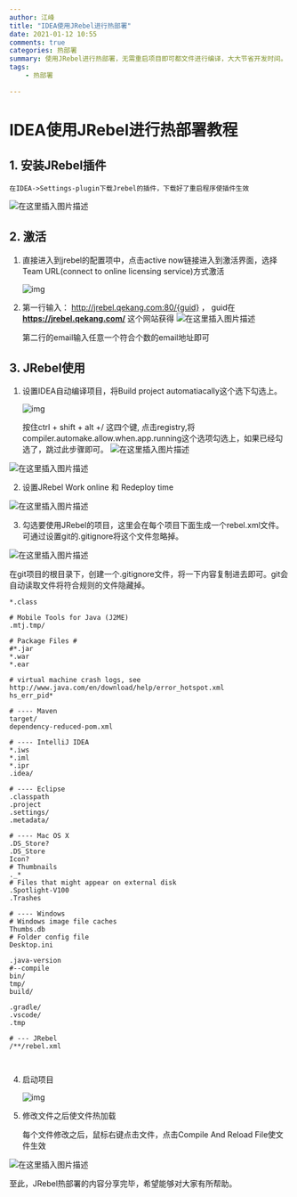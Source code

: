 ```yaml
---
author: 江峰
title: "IDEA使用JRebel进行热部署"
date: 2021-01-12 10:55
comments: true
categories: 热部署
summary: 使用JRebel进行热部署，无需重启项目即可都文件进行编译，大大节省开发时间。
tags: 
	- 热部署

---
```




# IDEA使用JRebel进行热部署教程

## 1. **安装JRebel插件**

	在IDEA->Settings-plugin下载Jrebel的插件，下载好了重启程序使插件生效

![在这里插入图片描述](https://img-blog.csdnimg.cn/20210112115750158.png?x-oss-process=image/watermark,type_ZmFuZ3poZW5naGVpdGk,shadow_10,text_aHR0cHM6Ly9ibG9nLmNzZG4ubmV0L3FxXzQxNzI2ODk2,size_16,color_FFFFFF,t_70#pic_center)


## 2. 激活

1. 直接进入到jrebel的配置项中，点击active now链接进入到激活界面，选择Team URL(connect to online licensing service)方式激活

   ![img](https://img-blog.csdnimg.cn/20191127182857244.png?x-oss-process=image/watermark,type_ZmFuZ3poZW5naGVpdGk,shadow_10,text_aHR0cHM6Ly9ibG9nLmNzZG4ubmV0L3FpZXJrYW5n,size_16,color_FFFFFF,t_70)

2. 第一行输入： http://jrebel.qekang.com:80/{guid}  ， guid在**https://jrebel.qekang.com/** 这个网站获得
![在这里插入图片描述](https://img-blog.csdnimg.cn/202101121158311.png?x-oss-process=image/watermark,type_ZmFuZ3poZW5naGVpdGk,shadow_10,text_aHR0cHM6Ly9ibG9nLmNzZG4ubmV0L3FxXzQxNzI2ODk2,size_16,color_FFFFFF,t_70#pic_center)


   第二行的email输入任意一个符合个数的email地址即可

## 3. **JRebel使用**

1. 设置IDEA自动编译项目，将Build project automatiacally这个选下勾选上。

   ![img](https://img-blog.csdnimg.cn/img_convert/41635ebc0a734df2fdbb49908763ecd4.png)

      按住ctrl + shift + alt +/  这四个键,      点击registry,将compiler.automake.allow.when.app.running这个选项勾选上，如果已经勾选了，跳过此步骤即可。
![在这里插入图片描述](https://img-blog.csdnimg.cn/20210112115857366.png#pic_center)


![在这里插入图片描述](https://img-blog.csdnimg.cn/20210112115919912.png?x-oss-process=image/watermark,type_ZmFuZ3poZW5naGVpdGk,shadow_10,text_aHR0cHM6Ly9ibG9nLmNzZG4ubmV0L3FxXzQxNzI2ODk2,size_16,color_FFFFFF,t_70#pic_center)


2. 设置JRebel Work online 和 Redeploy time

![在这里插入图片描述](https://img-blog.csdnimg.cn/20210112115938743.png?x-oss-process=image/watermark,type_ZmFuZ3poZW5naGVpdGk,shadow_10,text_aHR0cHM6Ly9ibG9nLmNzZG4ubmV0L3FxXzQxNzI2ODk2,size_16,color_FFFFFF,t_70#pic_center)


3. 勾选要使用JRebel的项目，这里会在每个项目下面生成一个rebel.xml文件。可通过设置git的.gitignore将这个文件忽略掉。

![在这里插入图片描述](https://img-blog.csdnimg.cn/20210112115956724.png?x-oss-process=image/watermark,type_ZmFuZ3poZW5naGVpdGk,shadow_10,text_aHR0cHM6Ly9ibG9nLmNzZG4ubmV0L3FxXzQxNzI2ODk2,size_16,color_FFFFFF,t_70#pic_center)


在git项目的根目录下，创建一个.gitignore文件，将一下内容复制进去即可。git会自动读取文件将符合规则的文件隐藏掉。

```
*.class

# Mobile Tools for Java (J2ME)
.mtj.tmp/

# Package Files #
#*.jar
*.war
*.ear

# virtual machine crash logs, see http://www.java.com/en/download/help/error_hotspot.xml
hs_err_pid*

# ---- Maven
target/
dependency-reduced-pom.xml

# ---- IntelliJ IDEA
*.iws
*.iml
*.ipr
.idea/

# ---- Eclipse
.classpath
.project
.settings/
.metadata/

# ---- Mac OS X
.DS_Store?
.DS_Store
Icon?
# Thumbnails
._*
# Files that might appear on external disk
.Spotlight-V100
.Trashes

# ---- Windows
# Windows image file caches
Thumbs.db
# Folder config file
Desktop.ini

.java-version
#--compile
bin/
tmp/
build/

.gradle/
.vscode/
.tmp

# --- JRebel
/**/rebel.xml



```

4. 启动项目

   ![img](https://img-blog.csdnimg.cn/img_convert/4bb53ef0ada2415e55f1b01ca4403e40.png)

5. 修改文件之后使文件热加载

   每个文件修改之后，鼠标右键点击文件，点击Compile And Reload File使文件生效

 ![在这里插入图片描述](https://img-blog.csdnimg.cn/20210112120013832.png?x-oss-process=image/watermark,type_ZmFuZ3poZW5naGVpdGk,shadow_10,text_aHR0cHM6Ly9ibG9nLmNzZG4ubmV0L3FxXzQxNzI2ODk2,size_16,color_FFFFFF,t_70#pic_center)


至此，JRebel热部署的内容分享完毕，希望能够对大家有所帮助。